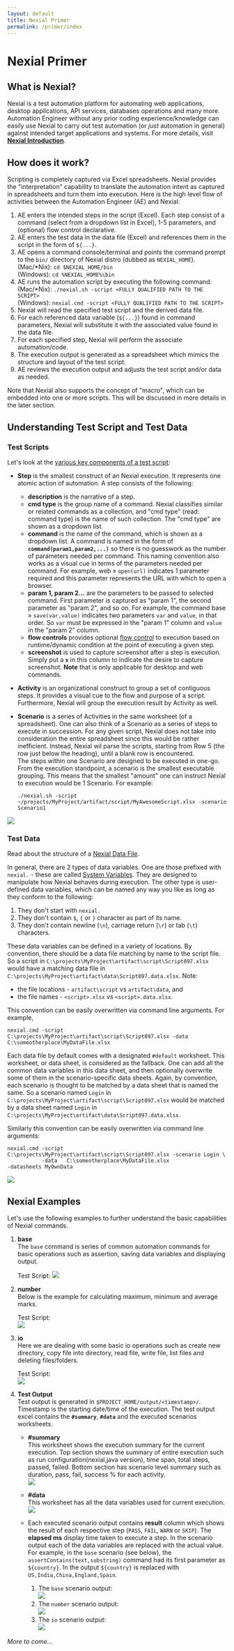 ```yaml
---
layout: default
title: Nexial Primer
permalink: /primer/index
---
```


# Nexial Primer

## What is Nexial?
Nexial is a test automation platform for automating web applications, desktop applications, API services, databases 
operations and many more. Automation Engineer without any prior coding experience/knowledge can easily use Nexial to 
carry out test automation (or _just_ automation in general) against intended target applications and systems. For more 
details, visit **[Nexial Introduction](https://nexiality.github.io/documentation/userguide/IntroductionAndFAQ)**.


## How does it work?
Scripting is completely captured via Excel spreadsheets. Nexial provides the "interpretation" capability to translate
the automation intent as captured in spreadsheets and turn them into execution. Here is the high level flow of 
activities between the Automation Engineer (AE) and Nexial:
1. AE enters the intended steps in the script (Excel). Each step consist of a command (select from 
   a dropdown list in Excel), 1-5 parameters, and (optional) flow control declarative.
2. AE enters the test data in the data file (Excel) and references them in the script in the form of `${...}`.
3. AE opens a command console/terminal and points the command prompt to the `bin/` directory of Nexial distro (dubbed as 
   `NEXIAL_HOME`).<br/>
   (Mac/*Nix): ```cd $NEXIAL_HOME/bin ``` <br/>
   (Windows): ```cd %NEXIAL_HOME%\bin```
4. AE runs the automation script by executing the following command:<br/>
   (Mac/*Nix): ```./nexial.sh -script <FULLY QUALIFIED PATH TO THE SCRIPT>```<br>
   (Windows): ```nexial.cmd -script <FULLY QUALIFIED PATH TO THE SCRIPT>```
5. Nexial will read the specified test script and the derived data file.
6. For each referenced data variable (`${...}`) found in command parameters, Nexial will substitute it with the 
   associated value found in the data file.
7. For each specified step, Nexial will perform the associate automation/code.
8. The execution output is generated as a spreadsheet which mimics the structure and layout of the test script.
9. AE reviews the execution output and adjusts the test script and/or data as needed.

Note that Nexial also supports the concept of "macro", which can be embedded into one or more scripts. This will be 
discussed in more details in the later section.


## Understanding Test Script and Test Data
### Test Scripts
Let's look at the 
[various key components of a test script](https://nexiality.github.io/documentation/userguide/UnderstandingExcelTemplates#anatomy-of-a-nexial-script):
- **Step** is the smallest construct of an Nexial execution. It represents one atomic action of automation. A step 
  consists of the following:
  - **description** is the narrative of a step.
  - **cmd type** is the group name of a command. Nexial classifies similar or related commands as a collection, and 
    "cmd type" (read: command type) is the name of such collection. The "cmd type" are shown as a dropdown list. 
  - **command** is the name of the command, which is shown as a dropdown list. A command is named in the form of 
    **`command(param1,param2,...)`** so there is no guesswork as the number of parameters needed per command. This 
    naming convention also works as a visual cue in terms of the parameters needed per command. For example,
    web &raquo; `open(url)` indicates 1 parameter required and this parameter represents the URL with which to open a
    browser.  
  - **param 1, param 2...** are the parameters to be passed to selected command. First parameter is captured as 
    "param 1", the second parameter as "param 2", and so on. For example, the command base &raquo; `save(var,value)` 
    indicates two parameters `var` and `value`, in that order. So `var` must be expressed in the  "param 1" column and 
    `value` in the "param 2" column.
  - **flow controls** provides optional [flow control](https://nexiality.github.io/documentation/flowcontrols/) to 
    execution based on runtime/dynamic condition at the point of executing a given step.
  - **screenshot** is used to capture screenshot after a step is execution. Simply put a **`x`** in this column to 
    indicate the desire to capture screenshot. **Note** that is only applicable for desktop and web commands. 

- **Activity** is an organizational construct to group a set of contiguous steps. It provides a visual cue to the flow
  and purpose of a script. Furthermore, Nexial will group the execution result by Activity as well.

- **Scenario** is a series of Activities in the same worksheet (of a spreadsheet). One can also think of a Scenario 
  as a series of steps to execute in succession. For any given script, Nexial does not take into consideration the 
  entire spreadsheet since this would be rather inefficient. Instead, Nexial wil parse the scripts, starting from 
  Row 5 (the row just below the heading), until a blank row is encountered.<br/>
  The steps within one Scenario are designed to be executed in one-go. From the execution standpoint, a scenario is the 
  smallest executable grouping. This means that the smallest "amount" one can instruct Nexial to execution would be 1 
  Scenario. For example:
  ```
  ./nexial.sh -script ~/projects/MyProject/artifact/script/MyAwesomeScript.xlsx -scenario Scenario1
  ``` 

![](https://nexiality.github.io/documentation/userguide/image/undaerstaindingExcel_01.png)


### Test Data
Read about the structure of a 
[Nexial Data File](https://nexiality.github.io/documentation/userguide/UnderstandingExcelTemplates#anatomy-of-a-nexial-data-file).

In general, there are 2 types of data variables. One are those prefixed with `nexial.` - these are called 
[System Variables](https://nexiality.github.io/documentation/systemvars/). They are designed to manipulate how Nexial 
behaves during execution. The other type is user-defined data variables, which can be named any way you like as long as
they conform to the following:
1. They don't start with `nexial.`
2. They don't contain `$`, `{` or `}` character as part of its name.
3. They don't contain newline (`\n`), carriage return (`\r`) or tab (`\t`) characters.

These data variables can be defined in a variety of locations. By convention, there should be a data file matching by 
name to the script file. So a script in `C:\projects\MyProject\artifact\script\Script097.xlsx` would have a matching
data file in `C:\projects\MyProject\artifact\data\Script097.data.xlsx`. Note:
- the file locations - `artifact\script` vs `artifact\data`, and 
- the file names - `<script>.xlsx` vs `<script>.data.xlsx`. 

This convention can be easily overwritten via command line arguments. For example,
```
nexial.cmd -script C:\projects\MyProject\artifact\script\Script097.xlsx -data C:\someotherplace\MyDataFile.xlsx
```

Each data file by default comes with a designated `#default` worksheet. This worksheet, or data sheet, is considered as
the fallback. One can add all the common data variables in this data sheet, and then optionally overwrite some of them
in the scenario-specific data sheets. Again, by convention, each scenario is thought to be matched by a data sheet that
is named the same. So a scenario named `Login` in `C:\projects\MyProject\artifact\script\Script097.xlsx` would be 
matched by a data sheet named `Login` in `C:\projects\MyProject\artifact\data\Script097.data.xlsx`.

Similarly this convention can be easily overwritten via command line arguments:
```
nexial.cmd -script C:\projects\MyProject\artifact\script\Script097.xlsx -scenario Login \
           -data   C:\someotherplace\MyDataFile.xlsx                    -datasheets MyOwnData
```

![](https://nexiality.github.io/documentation/userguide/image/undaerstaindingExcel_03.png)


## Nexial Examples
Let's use the following examples to further understand the basic capabilities of Nexial commands.
1. **base**<br/>
   The `base` command is series of common automation commands for basic operations such as assertion, saving data 
   variables and displaying output.

   Test Script:
   ![](image/Nexial-Introduction_02.png)

2. **number**<br/>
   Below is the example for calculating maximum, minimum and average marks. 
    
   Test Script:<br/>
   ![](image/Nexial-Introduction_03.png)

3. **io**<br/>
   Here we are dealing with some basic io operations such as create new directory, copy file into directory, read file, 
   write file, list files and deleting files/folders.
        
   Test Script:<br/>
   ![](image/Nexial-Introduction_04.png)

4. **Test Output**<br/>
   Test output is generated in `$PROJECT_HOME/output/<timestamp>/`. Timestamp is the starting date/time of the 
   execution. The test output excel contains the **`#summary`**, **`#data`** and the executed scenarios worksheets. 

   - **#summary**<br/>
     This worksheet shows the execution summary for the current execution. Top section shows the summary of entire 
     execution such as run configuration(nexial,java version), time span, total steps, passed, failed. Bottom section 
     has scenario level summary such as duration, pass, fail, success % for each activity. <br/>
     ![](image/Nexial-Introduction_05.png)

   - **#data**<br/> 
     This worksheet has all the data variables used for current execution.<br/>
     ![](image/Nexial-Introduction_06.png)
    
   - Each executed scenario output contains **result** column which shows the result of each respective step 
     (`PASS`, `FAIL`, `WARN` or `SKIP`). The **elapsed ms** display time taken to execute a step. In the scenario output 
     each of the data variables are replaced with the actual value. For example, in the `base` scenario (see below), 
     the `assertContains(text,substring)` command had its first parameter as `${country}`. In the output `${country}` is 
     replaced with `US,India,China,England,Spain`.

     1. The `base` scenario output:<br/>
        ![](image/Nexial-Introduction_07.png)
     2. The `number` scenario output:<br/>
        ![](image/Nexial-Introduction_08.png)
     3. The `io` scenario output:<br/>
        ![](image/Nexial-Introduction_09.png)

_More to come..._